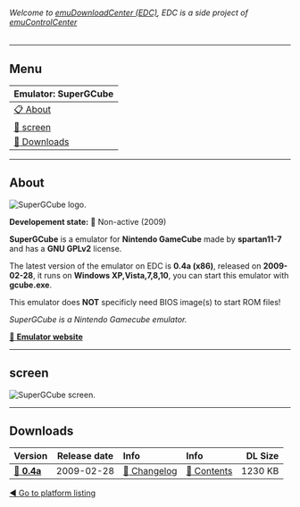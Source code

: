 ###### Welcome to [emuDownloadCenter (EDC)](https://github.com/PhoenixInteractiveNL/emuDownloadCenter/wiki/), EDC is a side project of [emuControlCenter](https://github.com/PhoenixInteractiveNL/emuControlCenter/wiki/)
***
## Menu
| **Emulator: SuperGCube** |
|:---------|
| [:clipboard: About](#about) |
| [:sunrise: screen](#screen) |
| [:floppy_disk: Downloads](#downloads) |
***
## About
![](https://github.com/PhoenixInteractiveNL/emuDownloadCenter/wiki/images_emulator/supergcube_logo_200.jpg "SuperGCube logo.")

**Developement state:** :red_circle: Non-active (2009)

**SuperGCube** is a emulator for **Nintendo GameCube** made by **spartan11-7** and has a **GNU GPLv2** license.

The latest version of the emulator on EDC is **0.4a (x86)**, released on **2009-02-28**, it runs on **Windows XP,Vista,7,8,10**, you can start this emulator with **gcube.exe**.

This emulator does **NOT** specificly need BIOS image(s) to start ROM files!

_SuperGCube is a Nintendo Gamecube emulator._

[:link: **Emulator website**](http://supergcube.sourceforge.net)
***
## screen
![](https://raw.githubusercontent.com/PhoenixInteractiveNL/emuDownloadCenter/master/hooks/supergcube/emulator_screen_01.jpg "SuperGCube screen.")
***
## Downloads
| Version  | Release date  | Info       | Info       | DL Size    |
|:---------|:-------------:|:-----------|:-----------|-----------:|
| [:floppy_disk: **0.4a**](https://github.com/PhoenixInteractiveNL/edc-repo0003/raw/master/supergcube/0.4a.7z) | 2009-02-28 | [:page_facing_up: Changelog](https://github.com/PhoenixInteractiveNL/edc-repo0003/blob/master/supergcube/0.4a_changelog.txt) | [:mag_right: Contents](https://github.com/PhoenixInteractiveNL/edc-repo0003/blob/master/supergcube/0.4a_contents.txt) | 1230 KB |

[:arrow_backward: Go to platform listing](https://github.com/PhoenixInteractiveNL/emuDownloadCenter/wiki/EDC-Platform-List)
